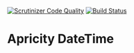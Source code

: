 [![Scrutinizer Code Quality](https://scrutinizer-ci.com/g/alexanderduring/apricity-datetime/badges/quality-score.png?b=main)](https://scrutinizer-ci.com/g/alexanderduring/apricity-datetime/?branch=main)
[![Build Status](https://scrutinizer-ci.com/g/alexanderduring/apricity-datetime/badges/build.png?b=main)](https://scrutinizer-ci.com/g/alexanderduring/apricity-datetime/build-status/main)

# Apricity DateTime